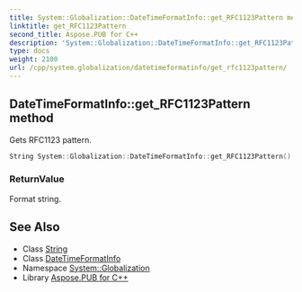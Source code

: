 ```yaml
---
title: System::Globalization::DateTimeFormatInfo::get_RFC1123Pattern method
linktitle: get_RFC1123Pattern
second_title: Aspose.PUB for C++
description: 'System::Globalization::DateTimeFormatInfo::get_RFC1123Pattern method. Gets RFC1123 pattern in C++.'
type: docs
weight: 2100
url: /cpp/system.globalization/datetimeformatinfo/get_rfc1123pattern/
---
```

## DateTimeFormatInfo::get_RFC1123Pattern method


Gets RFC1123 pattern.

```cpp
String System::Globalization::DateTimeFormatInfo::get_RFC1123Pattern() const
```


### ReturnValue

Format string.

## See Also

* Class [String](../../../system/string/)
* Class [DateTimeFormatInfo](../)
* Namespace [System::Globalization](../../)
* Library [Aspose.PUB for C++](../../../)
